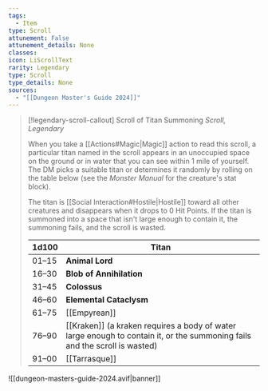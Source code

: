 ```yaml
---
tags:
  - Item
type: Scroll
attunement: False
attunement_details: None
classes:
icon: LiScrollText
rarity: Legendary
type: Scroll
type_details: None
sources: 
  - "[[Dungeon Master's Guide 2024]]"
---
```

>[!legendary-scroll-callout] Scroll of Titan Summoning
>_Scroll, Legendary_
>
>When you take a [[Actions#Magic\|Magic]] action to read this scroll, a particular titan named in the scroll appears in an unoccupied space on the ground or in water that you can see within 1 mile of yourself. The DM picks a suitable titan or determines it randomly by rolling on the table below (see the _Monster Manual_ for the creature's stat block).
>
>The titan is [[Social Interaction#Hostile\|Hostile]] toward all other creatures and disappears when it drops to 0 Hit Points. If the titan is summoned into a space that isn't large enough to contain it, the summoning fails, and the scroll is wasted.
>
>|1d100|Titan|
>|---|---|
>|01–15|**Animal Lord**|
>|16–30|**Blob of Annihilation**|
>|31–45|**Colossus**|
>|46–60|**Elemental Cataclysm**|
>|61–75|[[Empyrean]]|
>|76–90|[[Kraken]] (a kraken requires a body of water large enough to contain it, or the summoning fails and the scroll is wasted)|
>|91–00|[[Tarrasque]]|
>


![[dungeon-masters-guide-2024.avif|banner]]